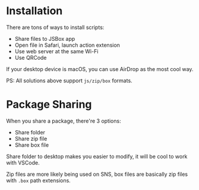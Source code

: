 # Installation

There are tons of ways to install scripts:

- Share files to JSBox app
- Open file in Safari, launch action extension
- Use web server at the same Wi-Fi
- Use QRCode

If your desktop device is macOS, you can use AirDrop as the most cool way.

PS: All solutions above support `js/zip/box` formats.

# Package Sharing

When you share a package, there're 3 options:

- Share folder
- Share zip file
- Share box file

Share folder to desktop makes you easier to modify, it will be cool to work with VSCode.

Zip files are more likely being used on SNS, box files are basically zip files with `.box` path extensions.